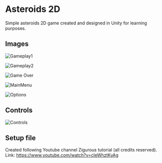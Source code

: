# Asteroids 2D

Simple asteroids 2D game created and designed in Unity for learning purposes. 

## Images

![Gameplay1](https://github.com/ykupas/asteroids_2d/blob/feature/deploy/images/Gameplay1.png)

![Gameplay2](https://github.com/ykupas/asteroids_2d/blob/feature/deploy/images/Gameplay2.png)

![Game Over](https://github.com/ykupas/asteroids_2d/blob/feature/deploy/images/Gameover.png)

![MainMenu](https://github.com/ykupas/asteroids_2d/blob/feature/deploy/images/MainMenu.png)

![Options](https://github.com/ykupas/asteroids_2d/blob/feature/deploy/images/Options.png)

## Controls

![Controls](https://github.com/ykupas/asteroids_2d/blob/feature/deploy/images/Controls.png)

## Setup file

Created following Youtube channel Zigurous tutorial (all credits reserved). Link: https://www.youtube.com/watch?v=cIeWhztKyAg
